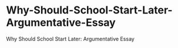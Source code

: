 # Why-Should-School-Start-Later-Argumentative-Essay
Why Should School Start Later: Argumentative Essay
